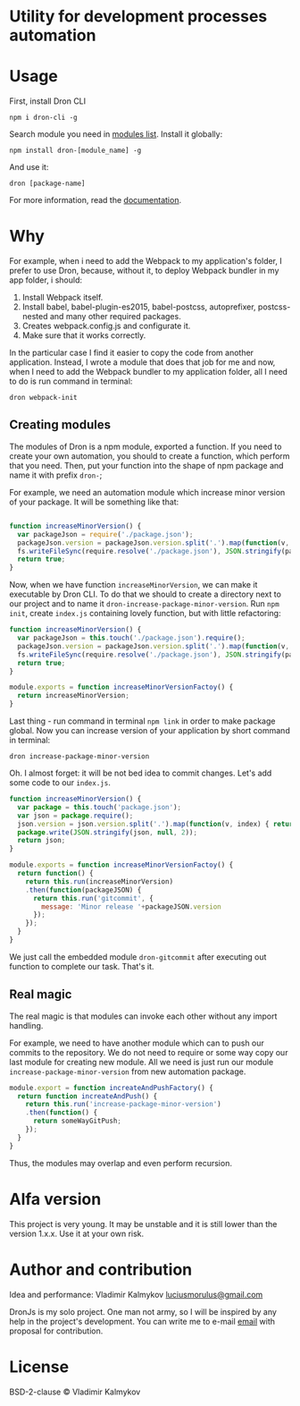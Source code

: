 Utility for development processes automation
==

# Usage
First, install Dron CLI
```terminal
npm i dron-cli -g
```

Search module you need in [modules list](http://morulus.github.io/dron/modules/). Install it globally:

```
npm install dron-[module_name] -g
```

And use it:

```terminal
dron [package-name]
```

For more information, read the [documentation](http://morulus.github.io/dron/docs/).

# Why

For example, when i need to add the Webpack to my application's folder, I prefer to use Dron, because, without it, to deploy Webpack bundler in my app folder, i should:

1. Install Webpack itself.
2. Install babel, babel-plugin-es2015, babel-postcss, autoprefixer, postcss-nested and many other required packages.
2. Creates webpack.config.js and configurate it.
3. Make sure that it works correctly.

In the particular case I find it easier to copy the code from another application. Instead, I wrote a module that does that job for me and now, when I need to add the Webpack bundler to my application folder, all I need to do is run command in terminal:

```terminal
dron webpack-init
```

## Creating modules

The modules of Dron is a npm module, exported a function. If you need to create your own automation, you should to create a function, which perform that you need. Then, put your function into the shape of npm package and name it with prefix `dron-`;

For example, we need an automation module which increase minor version of your package. It will be something like that:
```js

function increaseMinorVersion() {
  var packageJson = require('./package.json');
  packageJson.version = packageJson.version.split('.').map(function(v, index) { return index===1 ? parseInt(v)+1 : v; }).join('.');
  fs.writeFileSync(require.resolve('./package.json'), JSON.stringify(packageJson, null, 2), 'utf-8');
  return true;
}
```

Now, when we have function `increaseMinorVersion`, we can make it executable by Dron CLI. To do that we should to create a directory next to our project and to name it `dron-increase-package-minor-version`. Run `npm init`, create `index.js` containing lovely function, but with little refactoring:

```js
function increaseMinorVersion() {
  var packageJson = this.touch('./package.json').require();
  packageJson.version = packageJson.version.split('.').map(function(v, index) { return index===1 ? parseInt(v)+1 : v; }).join('.');
  fs.writeFileSync(require.resolve('./package.json'), JSON.stringify(packageJson, null, 2), 'utf-8');
  return true;
}

module.exports = function increaseMinorVersionFactoy() {
  return increaseMinorVersion;
}
```
Last thing - run command in terminal `npm link` in order to make package global.
Now you can increase version of your application by short command in terminal:

```terminal
dron increase-package-minor-version
```

Oh. I almost forget: it will be not bed idea to commit changes. Let's add some code to our `index.js`.

```js
function increaseMinorVersion() {
  var package = this.touch('package.json');
  var json = package.require();
  json.version = json.version.split('.').map(function(v, index) { return index===1 ? parseInt(v)+1 : (index===2 ? 0 : v); }).join('.');
  package.write(JSON.stringify(json, null, 2));
  return json;
}

module.exports = function increaseMinorVersionFactoy() {
  return function() {
    return this.run(increaseMinorVersion)
    .then(function(packageJSON) {
      return this.run('gitcommit', {
        message: 'Minor release '+packageJSON.version
      });
    });
  }
}
```
We just call the embedded module `dron-gitcommit` after executing out function to complete our task. That's it.

## Real magic

The real magic is that modules can invoke each other without any import handling.

For example, we need to have another module which can to push our commits to the repository. We do not need to require or some way copy our last module for creating new module. All we need is just run our module `increase-package-minor-version` from new automation package.

```js
module.export = function increateAndPushFactory() {
  return function increateAndPush() {
    return this.run('increase-package-minor-version')
    .then(function() {
      return someWayGitPush;
    });
  }
}
```
Thus, the modules may overlap and even perform recursion.

# Alfa version
This project is very young. It may be unstable and it is still lower than the version 1.x.x. Use it at your own risk.

# Author and contribution
Idea and performance: Vladimir Kalmykov <luciusmorulus@gmail.com>

DronJs is my solo project. One man not army, so I will be inspired by any help in the project's development. You can write me to e-mail [email](luciusmorulus@gmail.com) with proposal for contribution.

# License
BSD-2-clause © Vladimir Kalmykov
